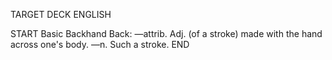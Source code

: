 TARGET DECK
ENGLISH

START
Basic
Backhand
Back: —attrib. Adj. (of a stroke) made with the hand across one's body. —n. Such a stroke.
END
